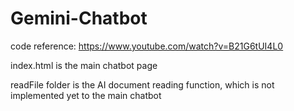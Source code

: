 # Gemini-Chatbot
code reference: https://www.youtube.com/watch?v=B21G6tUI4L0

index.html is the main chatbot page

readFile folder is the AI document reading function, which is not implemented yet to the main chatbot